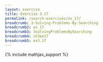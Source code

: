 ```yaml
---
layout: exercise
title: Exercise 3.17
permalink: /search-exercises/ex_17/
breadcrumb: 3-Solving-Problems-By-Searching
breadcrumb2: ex_17
breadcrumb3: 3solvingProblemsBySearching
breadcrumb4: ch3ex17
breadcrumb5: ex3.17
---
```


{% include mathjax_support %}

